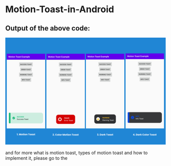 # Motion-Toast-in-Android

<h2>Output of the above code:</h2>
<img src="allmotiontoast.png" >

and for more what is motion toast, types of motion toast and how to implement it, please go to the
